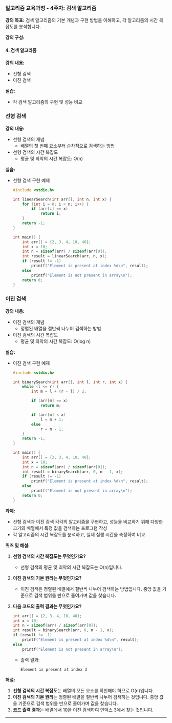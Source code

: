 ### 알고리즘 교육과정 - 4주차: 검색 알고리즘

**강의 목표:**
검색 알고리즘의 기본 개념과 구현 방법을 이해하고, 각 알고리즘의 시간 복잡도를 분석합니다.

**강의 구성:**

#### 4. 검색 알고리즘

**강의 내용:**
- 선형 검색
- 이진 검색

**실습:**
- 각 검색 알고리즘의 구현 및 성능 비교

### 선형 검색

**강의 내용:**
- 선형 검색의 개념
  - 배열의 첫 번째 요소부터 순차적으로 검색하는 방법
- 선형 검색의 시간 복잡도
  - 평균 및 최악의 시간 복잡도: O(n)

**실습:**
- 선형 검색 구현 예제
  ```c
  #include <stdio.h>

  int linearSearch(int arr[], int n, int x) {
      for (int i = 0; i < n; i++) {
          if (arr[i] == x)
              return i;
      }
      return -1;
  }

  int main() {
      int arr[] = {2, 3, 4, 10, 40};
      int x = 10;
      int n = sizeof(arr) / sizeof(arr[0]);
      int result = linearSearch(arr, n, x);
      if (result != -1)
          printf("Element is present at index %d\n", result);
      else
          printf("Element is not present in array\n");
      return 0;
  }
  ```

### 이진 검색

**강의 내용:**
- 이진 검색의 개념
  - 정렬된 배열을 절반씩 나누어 검색하는 방법
- 이진 검색의 시간 복잡도
  - 평균 및 최악의 시간 복잡도: O(log n)

**실습:**
- 이진 검색 구현 예제
  ```c
  #include <stdio.h>

  int binarySearch(int arr[], int l, int r, int x) {
      while (l <= r) {
          int m = l + (r - l) / 2;

          if (arr[m] == x)
              return m;

          if (arr[m] < x)
              l = m + 1;
          else
              r = m - 1;
      }
      return -1;
  }

  int main() {
      int arr[] = {2, 3, 4, 10, 40};
      int x = 10;
      int n = sizeof(arr) / sizeof(arr[0]);
      int result = binarySearch(arr, 0, n - 1, x);
      if (result != -1)
          printf("Element is present at index %d\n", result);
      else
          printf("Element is not present in array\n");
      return 0;
  }
  ```

**과제:**
- 선형 검색과 이진 검색 각각의 알고리즘을 구현하고, 성능을 비교하기 위해 다양한 크기의 배열에서 특정 값을 검색하는 프로그램 작성
- 각 알고리즘의 시간 복잡도를 분석하고, 실제 실행 시간을 측정하여 비교

**퀴즈 및 해설:**

1. **선형 검색의 시간 복잡도는 무엇인가요?**
   - 선형 검색의 평균 및 최악의 시간 복잡도는 O(n)입니다.

2. **이진 검색의 기본 원리는 무엇인가요?**
   - 이진 검색은 정렬된 배열에서 절반씩 나누어 검색하는 방법입니다. 중앙 값을 기준으로 검색 범위를 반으로 줄여가며 값을 찾습니다.

3. **다음 코드의 출력 결과는 무엇인가요?**
    ```c
    int arr[] = {2, 3, 4, 10, 40};
    int x = 10;
    int n = sizeof(arr) / sizeof(arr[0]);
    int result = binarySearch(arr, 0, n - 1, x);
    if (result != -1)
        printf("Element is present at index %d\n", result);
    else
        printf("Element is not present in array\n");
    ```
   - 출력 결과:
     ```
     Element is present at index 3
     ```

**해설:**
1. **선형 검색의 시간 복잡도**는 배열의 모든 요소를 확인해야 하므로 O(n)입니다.
2. **이진 검색의 기본 원리**는 정렬된 배열을 절반씩 나누어 검색하는 것입니다. 중앙 값을 기준으로 검색 범위를 반으로 줄여가며 값을 찾습니다.
3. **코드 출력 결과**는 배열에서 10을 이진 검색하여 인덱스 3에서 찾는 것입니다.

---
